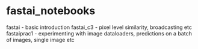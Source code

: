 # fastai_notebooks

fastai - basic introduction
fastai_c3 - pixel level similarity, broadcasting etc
fastaiprac1 - experimenting with image dataloaders, predictions on a batch of images, single image etc 
